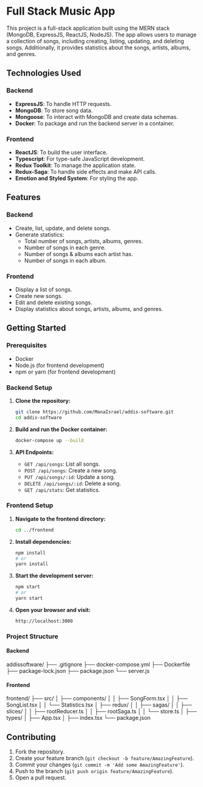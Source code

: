 # Full Stack Music App

This project is a full-stack application built using the MERN stack (MongoDB, ExpressJS, ReactJS, NodeJS). The app allows users to manage a collection of songs, including creating, listing, updating, and deleting songs. Additionally, it provides statistics about the songs, artists, albums, and genres.

## Technologies Used

### Backend
- **ExpressJS**: To handle HTTP requests.
- **MongoDB**: To store song data.
- **Mongoose**: To interact with MongoDB and create data schemas.
- **Docker**: To package and run the backend server in a container.

### Frontend
- **ReactJS**: To build the user interface.
- **Typescript**: For type-safe JavaScript development.
- **Redux Toolkit**: To manage the application state.
- **Redux-Saga**: To handle side effects and make API calls.
- **Emotion and Styled System**: For styling the app.

## Features

### Backend
- Create, list, update, and delete songs.
- Generate statistics:
  - Total number of songs, artists, albums, genres.
  - Number of songs in each genre.
  - Number of songs & albums each artist has.
  - Number of songs in each album.

### Frontend
- Display a list of songs.
- Create new songs.
- Edit and delete existing songs.
- Display statistics about songs, artists, albums, and genres.

## Getting Started

### Prerequisites
- Docker
- Node.js (for frontend development)
- npm or yarn (for frontend development)

### Backend Setup

1. **Clone the repository:**
    ```bash
    git clone https://github.com/ManaIsrael/addis-software.git
    cd addis-software
    ```

2. **Build and run the Docker container:**
    ```bash
    docker-compose up --build
    ```

3. **API Endpoints:**
    - `GET /api/songs`: List all songs.
    - `POST /api/songs`: Create a new song.
    - `PUT /api/songs/:id`: Update a song.
    - `DELETE /api/songs/:id`: Delete a song.
    - `GET /api/stats`: Get statistics.

### Frontend Setup

1. **Navigate to the frontend directory:**
    ```bash
    cd ../frontend
    ```

2. **Install dependencies:**
    ```bash
    npm install
    # or
    yarn install
    ```


3. **Start the development server:**
    ```bash
    npm start
    # or
    yarn start
    ```

4. **Open your browser and visit:**
    ```
    http://localhost:3000
    ```

### Project Structure

#### Backend
addissoftware/
├── .gitignore
├── docker-compose.yml
├── Dockerfile
├── package-lock.json
├── package.json
└── server.js

#### Frontend
frontend/
├── src/
│ ├── components/
│ │ ├── SongForm.tsx
│ │ ├── SongList.tsx
│ │ └── Statistics.tsx
│ ├── redux/
│ │ ├── sagas/
│ │ ├── slices/
│ │ ├── rootReducer.ts
│ │ ├── rootSaga.ts
│ │ └── store.ts
│ ├── types/
│ ├── App.tsx
│ ├── index.tsx
└── package.json


## Contributing

1. Fork the repository.
2. Create your feature branch (`git checkout -b feature/AmazingFeature`).
3. Commit your changes (`git commit -m 'Add some AmazingFeature'`).
4. Push to the branch (`git push origin feature/AmazingFeature`).
5. Open a pull request.